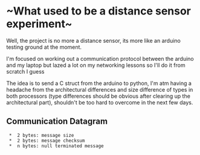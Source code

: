 #   ~What used to be a distance sensor experiment~
Well, the project is no more a distance sensor, its more like an arduino testing ground at the moment.

I'm focused on working out a communication protocol between the arduino and my laptop but lazed a lot on my networking lessons so I'll do it from scratch I guess

The idea is to send a C struct from the arduino to python, I'm atm having a headache from the architectural differences and size difference of types in both processors (type differences should be obvious after clearing up the architectural part), shouldn't be too hard to overcome in the next few days.

##  Communication Datagram
     *  2 bytes: message size
     *  2 bytes: message checksum
     *  n bytes: null terminated message